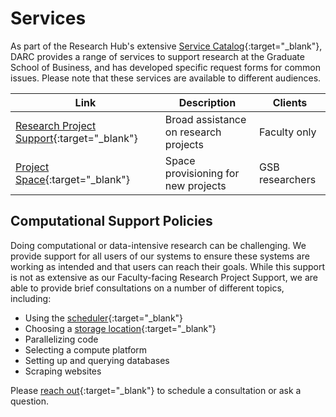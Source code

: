 # Services

As part of the Research Hub's extensive [Service Catalog](https://gsbresearchhub.stanford.edu/services){:target="_blank"}, DARC provides a range of services to support research at the Graduate School of Business, and has developed specific request forms for common issues. Please note that these services are available to different audiences.

|Link   |Description   |Clients   |
|---|---|---|
| [Research Project Support](https://darcrequest.stanford.edu){:target="_blank"}  | Broad assistance on research projects | Faculty only
| [Project Space](https://darc.stanford.edu/newstorage){:target="_blank"}  | Space provisioning for new projects | GSB researchers

## Computational Support Policies

Doing computational or data-intensive research can be challenging.  We provide support for all users of our systems to ensure these systems are working as intended and that users can reach their goals.  While this support is not as extensive as our Faculty-facing Research Project Support, we are able to provide brief consultations on a number of different topics, including:

* Using the [scheduler](/_user_guide/slurm/){:target="_blank"}
* Choosing a [storage location](/_user_guide/storage/){:target="_blank"}
* Parallelizing code
* Selecting a compute platform
* Setting up and querying databases
* Scraping websites

Please [reach out](mailto:gsb_darcresearch@stanford.edu){:target="_blank"} to schedule a consultation or ask a question.